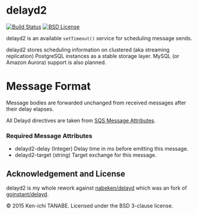 # delayd2

[![Build Status](https://travis-ci.org/nabeken/delayd2.svg?branch=sqs)](https://travis-ci.org/nabeken/delayd2)
[![BSD License](http://img.shields.io/badge/license-BSD-blue.svg)](https://github.com/nabeken/delayd2/blob/master/LICENSE)

delayd2 is an available `setTimeout()` service for scheduling message sends.

delayd2 stores scheduling information on clustered (aka streaming replication) PostgreSQL instances as a stable storage layer. MySQL (or Amazon Aurora) support is also planned.

# Message Format

Message bodies are forwarded unchanged from received messages after their delay elapses.

All Delayd directives are taken from
[SQS Message Attributes](http://docs.aws.amazon.com/AWSSimpleQueueService/latest/SQSDeveloperGuide/SQSMessageAttributes.html).

### Required Message Attributes

- delayd2-delay (Integer) Delay time in ms before emitting this message.
- delayd2-target (string) Target exchange for this message.

## Acknowledgement and License

delayd2 is my whole rework against [nabeken/delayd](https://github.com/nabeken/delayd) which was an fork of [goinstant/delayd](https://github.com/goinstant/delayd).

&copy; 2015 Ken-ichi TANABE. Licensed under the BSD 3-clause license.
